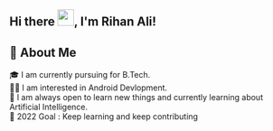## Hi there <img src="https://github.com/TheDudeThatCode/TheDudeThatCode/blob/master/Assets/Hi.gif" width="29px">, I'm Rihan Ali!

## 🚀 About Me

🎓 I am currently pursuing for B.Tech.
<br>
👨‍💻 I am interested in Android Devlopment.
<br>
🤗 I am always open to learn new things and currently learning about Artificial Intelligence.
<br>
🎯 2022 Goal : Keep learning and keep contributing
<br>
<!---
RihanAli0001/RihanAli0001 is a ✨ special ✨ repository because its `README.md` (this file) appears on your GitHub profile.
You can click the Preview link to take a look at your changes.
--->
